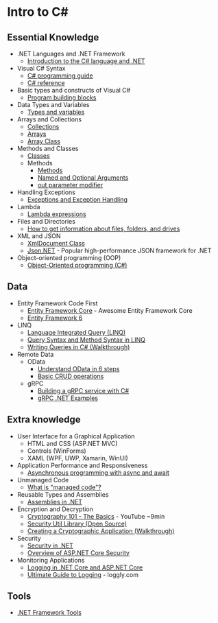 # Intro to C#

## Essential Knowledge
* .NET Languages and .NET Framework
  * [Introduction to the C# language and .NET](https://docs.microsoft.com/en-us/dotnet/csharp/getting-started/introduction-to-the-csharp-language-and-the-net-framework)
* Visual C# Syntax
  * [C# programming guide](https://docs.microsoft.com/en-us/dotnet/csharp/programming-guide/)
  * [C# reference](https://docs.microsoft.com/en-us/dotnet/csharp/language-reference/)
* Basic types and constructs of Visual C#
  * [Program building blocks](https://docs.microsoft.com/en-us/dotnet/csharp/tour-of-csharp/program-building-blocks)
* Data Types and Variables
  * [Types and variables](https://docs.microsoft.com/en-us/dotnet/csharp/tour-of-csharp/#types-and-variables)
* Arrays and Collections
  * [Collections](https://docs.microsoft.com/en-us/dotnet/csharp/programming-guide/concepts/collections)
  * [Arrays](https://docs.microsoft.com/en-us/dotnet/csharp/programming-guide/arrays/)
  * [Array Class](https://docs.microsoft.com/en-us/dotnet/api/system.array)
* Methods and Classes
  * [Classes](https://docs.microsoft.com/en-us/dotnet/csharp/programming-guide/classes-and-structs/classes)
  * Methods
    * [Methods](https://docs.microsoft.com/en-us/dotnet/csharp/programming-guide/classes-and-structs/methods)
    * [Named and Optional Arguments](https://docs.microsoft.com/en-us/dotnet/csharp/programming-guide/classes-and-structs/named-and-optional-arguments)
    * [out parameter modifier](https://docs.microsoft.com/en-us/dotnet/csharp/language-reference/keywords/out-parameter-modifier)
* Handling Exceptions
  * [Exceptions and Exception Handling](https://docs.microsoft.com/en-us/dotnet/csharp/programming-guide/exceptions)
* Lambda
  * [Lambda expressions](https://docs.microsoft.com/en-us/dotnet/csharp/language-reference/operators/lambda-expressions)
* Files and Directories
  * [How to get information about files, folders, and drives](https://docs.microsoft.com/en-us/dotnet/csharp/programming-guide/file-system/how-to-get-information-about-files-folders-and-drives)
* XML and JSON
  * [XmlDocument Class](https://docs.microsoft.com/en-us/dotnet/api/system.xml.xmldocument)
  * [Json.NET](https://www.newtonsoft.com/json) - Popular high-performance JSON framework for .NET
* Object-oriented programming (OOP)
  * [Object-Oriented programming (C#)](https://docs.microsoft.com/en-us/dotnet/csharp/programming-guide/concepts/object-oriented-programming)

## Data
* Entity Framework Code First
  * [Entity Framework Core](https://github.com/NajiElKotob/Awesome-EntityFrameworkCore) - Awesome Entity Framework Core
  * [Entity Framework 6](https://docs.microsoft.com/en-us/ef/ef6/)
* LINQ
  * [Language Integrated Query (LINQ)](https://docs.microsoft.com/en-us/dotnet/csharp/programming-guide/concepts/linq/)
  * [Query Syntax and Method Syntax in LINQ](https://docs.microsoft.com/en-us/dotnet/csharp/programming-guide/concepts/linq/query-syntax-and-method-syntax-in-linq)
  * [Writing Queries in C# (Walkthrough)](https://docs.microsoft.com/en-us/dotnet/csharp/programming-guide/concepts/linq/walkthrough-writing-queries-linq)
* Remote Data
  * OData
    * [Understand OData in 6 steps](https://www.odata.org/getting-started/understand-odata-in-6-steps/)
    * [Basic CRUD operations](https://docs.microsoft.com/en-us/odata/client/getting-started)
  * gRPC
    * [Building a gRPC service with C#](https://codelabs.developers.google.com/codelabs/cloud-grpc-csharp/index.html)
    * [gRPC .NET Examples](https://github.com/meteatamel/grpc-samples-dotnet)

## Extra knowledge
* User Interface for a Graphical Application
  * HTML and CSS (ASP.NET MVC)
  * Controls (WinForms)
  * XAML (WPF, UWP, Xamarin, WinUI)
* Application Performance and Responsiveness
  * [Asynchronous programming with async and await](https://docs.microsoft.com/en-us/dotnet/csharp/programming-guide/concepts/async/)
* Unmanaged Code
  * [What is "managed code"?](https://docs.microsoft.com/en-us/dotnet/standard/managed-code)
* Reusable Types and Assemblies
  * [Assemblies in .NET](https://docs.microsoft.com/en-us/dotnet/standard/assembly/)
* Encryption and Decryption
  * [Cryptography 101 - The Basics](https://www.youtube.com/watch?v=fNC3jCCGJ0o) - YouTube ~9min
  * [Security Util Library (Open Source)](https://github.com/NajiElKotob/SecurityUtil)
  * [Creating a Cryptographic Application (Walkthrough)](https://docs.microsoft.com/en-us/dotnet/standard/security/walkthrough-creating-a-cryptographic-application)
* Security
  * [Security in .NET](https://docs.microsoft.com/en-us/dotnet/standard/security/)
  * [Overview of ASP.NET Core Security](https://docs.microsoft.com/en-us/aspnet/core/security/)
* Monitoring Applications
  * [Logging in .NET Core and ASP.NET Core](https://docs.microsoft.com/en-us/aspnet/core/fundamentals/logging/)
  * [Ultimate Guide to Logging](https://www.loggly.com/ultimate-guide/net-logging-basics/) - loggly.com

## Tools
* [.NET Framework Tools](https://docs.microsoft.com/en-us/dotnet/framework/tools/)
